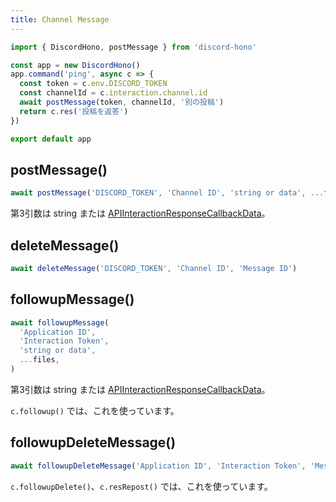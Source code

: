 ```yaml
---
title: Channel Message
---
```


```ts "postMessage"
import { DiscordHono, postMessage } from 'discord-hono'

const app = new DiscordHono()
app.command('ping', async c => {
  const token = c.env.DISCORD_TOKEN
  const channelId = c.interaction.channel.id
  await postMessage(token, channelId, '別の投稿')
  return c.res('投稿を返答')
})

export default app
```

## postMessage()

```ts "postMessage"
await postMessage('DISCORD_TOKEN', 'Channel ID', 'string or data', ...files)
```

第3引数は string または [APIInteractionResponseCallbackData](https://discord-api-types.dev/api/next/discord-api-types-v10#APIInteractionResponseCallbackData)。

## deleteMessage()

```ts "deleteMessage"
await deleteMessage('DISCORD_TOKEN', 'Channel ID', 'Message ID')
```

## followupMessage()

```ts "followupMessage"
await followupMessage(
  'Application ID',
  'Interaction Token',
  'string or data',
  ...files,
)
```

第3引数は string または [APIInteractionResponseCallbackData](https://discord-api-types.dev/api/next/discord-api-types-v10#APIInteractionResponseCallbackData)。

`c.followup()` では、これを使っています。

## followupDeleteMessage()

```ts "followupDeleteMessage"
await followupDeleteMessage('Application ID', 'Interaction Token', 'Message ID')
```

`c.followupDelete()`、`c.resRepost()` では、これを使っています。

